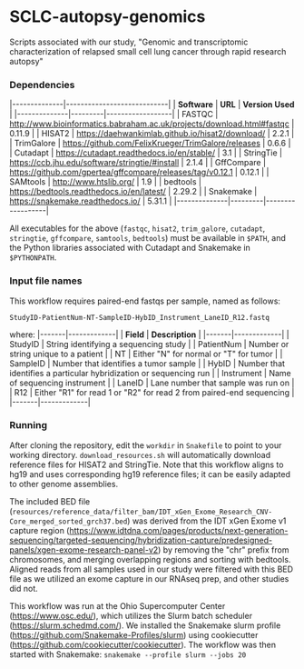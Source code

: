 # SCLC-autopsy-genomics
Scripts associated with our study, "Genomic and transcriptomic characterization of relapsed small cell lung cancer through rapid research autopsy"

### Dependencies

|--------------|----------------------------|
| **Software** | **URL** | **Version Used** |
|--------------|---------|------------------|
| FASTQC       | http://www.bioinformatics.babraham.ac.uk/projects/download.html#fastqc | 0.11.9 |
| HISAT2       | https://daehwankimlab.github.io/hisat2/download/ | 2.2.1 |
| TrimGalore   | https://github.com/FelixKrueger/TrimGalore/releases | 0.6.6 |
| Cutadapt     | https://cutadapt.readthedocs.io/en/stable/ | 3.1 |
| StringTie    | https://ccb.jhu.edu/software/stringtie/#install | 2.1.4 |
| GffCompare | https://github.com/gpertea/gffcompare/releases/tag/v0.12.1 | 0.12.1 |
| SAMtools     | http://www.htslib.org/ | 1.9 |
| bedtools     | https://bedtools.readthedocs.io/en/latest/ | 2.29.2 |
| Snakemake | https://snakemake.readthedocs.io/ | 5.31.1 |
|--------------|---------|------------------|

All executables for the above (`fastqc`, `hisat2`, `trim_galore`, `cutadapt`, `stringtie`, `gffcompare`, `samtools`, `bedtools`) must be available in `$PATH`, and the Python libraries associated with Cutadapt and Snakemake in `$PYTHONPATH`.

### Input file names

This workflow requires paired-end fastqs per sample, named as follows:

```StudyID-PatientNum-NT-SampleID-HybID_Instrument_LaneID_R12.fastq```

where:
|-------|-------------|
| **Field** | **Description** |
|-------|-------------|
| StudyID | String identifying a sequencing study |
| PatientNum | Number or string unique to a patient |
| NT | Either "N" for normal or "T" for tumor |
| SampleID | Number that identifies a tumor sample |
| HybID | Number that identifies a particular hybridization or sequencing run |
| Instrument | Name of sequencing instrument |
| LaneID | Lane number that sample was run on |
| R12 | Either "R1" for read 1 or "R2" for read 2 from paired-end sequencing |
|-------|-------------|

### Running

After cloning the repository, edit the `workdir` in `Snakefile` to point to your working directory. `download_resources.sh` will automatically download reference files for HISAT2 and StringTie. Note that this workflow aligns to hg19 and uses corresponding hg19 reference files; it can be easily adapted to other genome assemblies.

The included BED file (`resources/reference_data/filter_bam/IDT_xGen_Exome_Research_CNV-Core_merged_sorted_grch37.bed`) was derived from the IDT xGen Exome v1 capture region (https://www.idtdna.com/pages/products/next-generation-sequencing/targeted-sequencing/hybridization-capture/predesigned-panels/xgen-exome-research-panel-v2) by removing the "chr" prefix from chromosomes, and merging overlapping regions and sorting with bedtools. Aligned reads from all samples used in our study were filtered with this BED file as we utilized an exome capture in our RNAseq prep, and other studies did not.

This workflow was run at the Ohio Supercomputer Center (https://www.osc.edu/), which utilizes the Slurm batch scheduler (https://slurm.schedmd.com/). We installed the Snakemake slurm profile (https://github.com/Snakemake-Profiles/slurm) using cookiecutter (https://github.com/cookiecutter/cookiecutter). The workflow was then started with Snakemake:
```snakemake --profile slurm --jobs 20```
